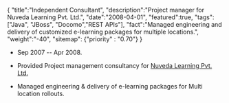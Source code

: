 {
    "title":"Independent Consultant",
    "description":"Project manager for Nuveda Learning Pvt. Ltd.",
    "date":"2008-04-01",
    "featured":true,
    "tags":["Java", "JBoss", "Docomo","REST APIs"],
    "fact":"Managed engineering and delivery of customized e-learning packages for multiple locations.",
    "weight":"-40",
    "sitemap": {"priority" : "0.70"}
}

- Sep 2007 -- Apr 2008.

- Provided Project management consultancy for [Nuveda Learning Pvt. Ltd.](https://nuvedalearning.com/) 

- Managed engineering & delivery of e-learning packages for Multi
  location rollouts.
